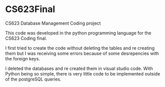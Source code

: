 # CS623Final
CS623 Database Management Coding project

This code was developed in the python programming language for the CS623 Coding final. 

I first tried to create the code without deleting the tables and re creating them but I was receiving some errors because of some desrepencies with the foreign keys.

I deleted the databases and re created them in visual studio code. With Python being so simple, there is very little code to be implemented outside of the postgreSQL queries.
